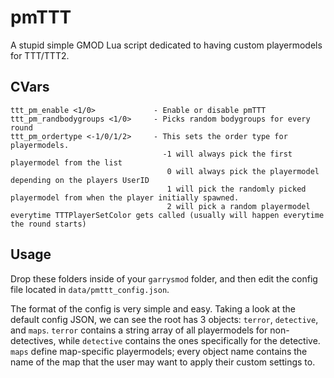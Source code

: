 # pmTTT
A stupid simple GMOD Lua script dedicated to having custom playermodels for TTT/TTT2.

## CVars
```
ttt_pm_enable <1/0>             - Enable or disable pmTTT
ttt_pm_randbodygroups <1/0>     - Picks random bodygroups for every round
ttt_pm_ordertype <-1/0/1/2>     - This sets the order type for playermodels. 
                                  -1 will always pick the first playermodel from the list
                                   0 will always pick the playermodel depending on the players UserID
                                   1 will pick the randomly picked playermodel from when the player initially spawned.
                                   2 will pick a random playermodel everytime TTTPlayerSetColor gets called (usually will happen everytime the round starts)
```

## Usage
Drop these folders inside of your `garrysmod` folder, and then edit the config file located in `data/pmttt_config.json`.

The format of the config is very simple and easy. 
Taking a look at the default config JSON, we can see the root has 3 objects: `terror`, `detective`, and `maps`. `terror` contains a string array of all playermodels for non-detectives, while `detective` contains the ones specifically for the detective. `maps` define map-specific playermodels; every object name contains the name of the map that the user may want to apply their custom settings to.
